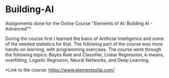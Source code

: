 # Building-AI
Assignments done for the Online Course "Elements of AI: Building AI - Advanced"*

During the course first I learned the basis of Artificial Intelligence and some of the needed statistics for that. The following part of the course was more hands-on learning, with programming exercises. The course went through the following topics: Bayes Rule and Classifier, Linear Regression, k-means, overfitting, Logistic Regrssion, Neural Networks, and Deep Learning. 




*Link to the course: https://www.elementsofai.com/
